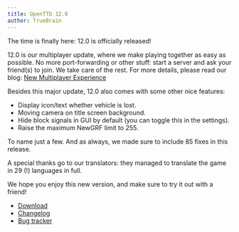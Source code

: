 ```yaml
---
title: OpenTTD 12.0
author: TrueBrain
---
```


The time is finally here: 12.0 is officially released!

12.0 is our multiplayer update, where we make playing together as easy as possible.
No more port-forwarding or other stuff: start a server and ask your friend(s) to join.
We take care of the rest.
For more details, please read our blog: [New Multiplayer Experience](https://www.openttd.org/news/2021/09/26/new-multiplayer-experience.html)

Besides this major update, 12.0 also comes with some other nice features:
- Display icon/text whether vehicle is lost.
- Moving camera on title screen background.
- Hide block signals in GUI by default (you can toggle this in the settings).
- Raise the maximum NewGRF limit to 255.

To name just a few. And as always, we made sure to include 85 fixes in this release.

A special thanks go to our translators: they managed to translate the game in 29 (!) languages in full.

We hope you enjoy this new version, and make sure to try it out with a friend!

* [Download](https://www.openttd.org/downloads/openttd-releases/latest.html)
* [Changelog](https://cdn.openttd.org/openttd-releases/12.0/changelog.txt)
* [Bug tracker](https://github.com/OpenTTD/OpenTTD/issues)
